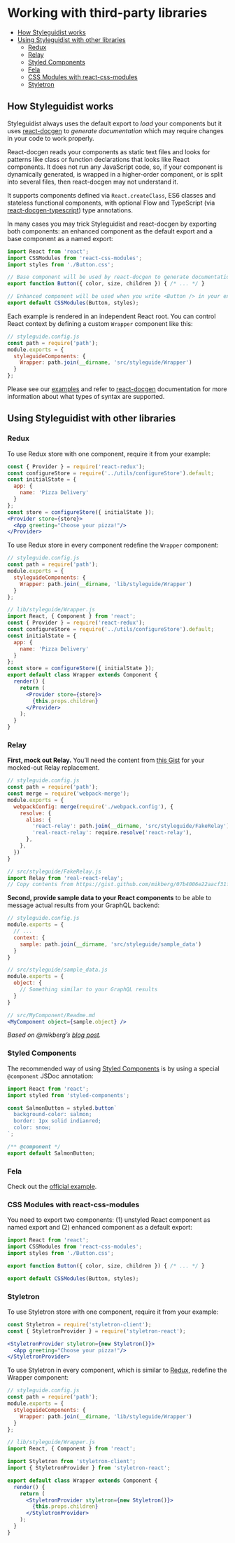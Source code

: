 # Working with third-party libraries

<!-- To update run: npx markdown-toc --maxdepth 3 -i docs/Thirdparties.md -->

<!-- toc -->

- [How Styleguidist works](#how-styleguidist-works)
- [Using Styleguidist with other libraries](#using-styleguidist-with-other-libraries)
  * [Redux](#redux)
  * [Relay](#relay)
  * [Styled Components](#styled-components)
  * [Fela](#fela)
  * [CSS Modules with react-css-modules](#css-modules-with-react-css-modules)
  * [Styletron](#styletron)

<!-- tocstop -->

## How Styleguidist works

Styleguidist always uses the default export to *load* your components but it uses [react-docgen](https://github.com/reactjs/react-docgen) to *generate documentation* which may require changes in your code to work properly.

React-docgen reads your components as static text files and looks for patterns like class or function declarations that looks like React components. It does not run any JavaScript code, so, if your component is dynamically generated, is wrapped in a higher-order component, or is split into several files, then react-docgen may not understand it.

It supports components defined via `React.createClass`, ES6 classes and stateless functional components, with optional Flow and TypeScript (via [react-docgen-typescript](https://github.com/styleguidist/react-docgen-typescript)) type annotations.

In many cases you may trick Styleguidist and react-docgen by exporting both components: an enhanced component as the default export and a base component as a named export:

```javascript
import React from 'react';
import CSSModules from 'react-css-modules';
import styles from './Button.css';

// Base component will be used by react-docgen to generate documentation
export function Button({ color, size, children }) { /* ... */ }

// Enhanced component will be used when you write <Button /> in your example files
export default CSSModules(Button, styles);
```

Each example is rendered in an independent React root. You can control React context by defining a custom `Wrapper` component like this:

```javascript
// styleguide.config.js
const path = require('path');
module.exports = {
  styleguideComponents: {
    Wrapper: path.join(__dirname, 'src/styleguide/Wrapper')
  }
};
```

Please see our [examples](https://github.com/styleguidist/react-styleguidist/tree/master/examples) and refer to [react-docgen](https://github.com/reactjs/react-docgen) documentation for more information about what types of syntax are supported.

## Using Styleguidist with other libraries

### Redux

To use Redux store with one component, require it from your example:

```jsx
const { Provider } = require('react-redux');
const configureStore = require('../utils/configureStore').default;
const initialState = {
  app: {
    name: 'Pizza Delivery'
  }
};
const store = configureStore({ initialState });
<Provider store={store}>
  <App greeting="Choose your pizza!"/>
</Provider>
```

To use Redux store in every component redefine the `Wrapper` component:

```javascript
// styleguide.config.js
const path = require('path');
module.exports = {
  styleguideComponents: {
    Wrapper: path.join(__dirname, 'lib/styleguide/Wrapper')
  }
};
```

```jsx
// lib/styleguide/Wrapper.js
import React, { Component } from 'react';
const { Provider } = require('react-redux');
const configureStore = require('../utils/configureStore').default;
const initialState = {
  app: {
    name: 'Pizza Delivery'
  }
};
const store = configureStore({ initialState });
export default class Wrapper extends Component {
  render() {
    return (
      <Provider store={store}>
        {this.props.children}
      </Provider>
    );
  }
}
```

### Relay

**First, mock out Relay.** You’ll need the content from [this Gist](https://gist.github.com/mikberg/07b4006e22aacf31ffe6) for your mocked-out Relay replacement.

```js
// styleguide.config.js
const path = require('path');
const merge = require('webpack-merge');
module.exports = {
  webpackConfig: merge(require('./webpack.config'), {
    resolve: {
      alias: {
        'react-relay': path.join(__dirname, 'src/styleguide/FakeRelay'),
        'real-react-relay': require.resolve('react-relay'),
      },
    },
  })
}
```

```js
// src/styleguide/FakeRelay.js
import Relay from 'real-react-relay';
// Copy contents from https://gist.github.com/mikberg/07b4006e22aacf31ffe6
```

**Second, provide sample data to your React components** to be able to message actual results from your GraphQL backend:

```js
// styleguide.config.js
module.exports = {
  // ...
  context: {
    sample: path.join(__dirname, 'src/styleguide/sample_data')
  }
}
```

```js
// src/styleguide/sample_data.js
module.exports = {
  object: {
    // Something similar to your GraphQL results
  }
}
```

```jsx
// src/MyComponent/Readme.md
<MyComponent object={sample.object} />
```

*Based on @mikberg’s [blog post](https://medium.com/@mikaelberg/writing-simple-unit-tests-with-relay-707f19e90129).*

### Styled Components

The recommended way of using [Styled Components](https://www.styled-components.com/) is by using a special `@component` JSDoc annotation:

```jsx
import React from 'react';
import styled from 'styled-components';

const SalmonButton = styled.button`
  background-color: salmon;
  border: 1px solid indianred;
  color: snow;
`;

/** @component */
export default SalmonButton;

```

### Fela

Check out the [official example](https://github.com/rofrischmann/fela/tree/master/packages/example-with-styleguidist).

### CSS Modules with react-css-modules

You need to export two components: (1) unstyled React component as named export and (2) enhanced component as a default export:

```javascript
import React from 'react';
import CSSModules from 'react-css-modules';
import styles from './Button.css';

export function Button({ color, size, children }) { /* ... */ }

export default CSSModules(Button, styles);
```

### Styletron

To use Styletron store with one component, require it from your example:

```jsx
const Styletron = require('styletron-client');
const { StyletronProvider } = require('styletron-react');

<StyletronProvider styletron={new Styletron()}>
  <App greeting="Choose your pizza!"/>
</StyletronProvider>
```

To use Styletron in every component, which is similar to [Redux](#redux), redefine the Wrapper component:

```javascript
// styleguide.config.js
const path = require('path');
module.exports = {
  styleguideComponents: {
    Wrapper: path.join(__dirname, 'lib/styleguide/Wrapper')
  }
};
```

```jsx
// lib/styleguide/Wrapper.js
import React, { Component } from 'react';

import Styletron from 'styletron-client';
import { StyletronProvider } from 'styletron-react';

export default class Wrapper extends Component {
  render() {
    return (
      <StyletronProvider styletron={new Styletron()}>
        {this.props.children}
      </StyletronProvider>
    );
  }
}
```
